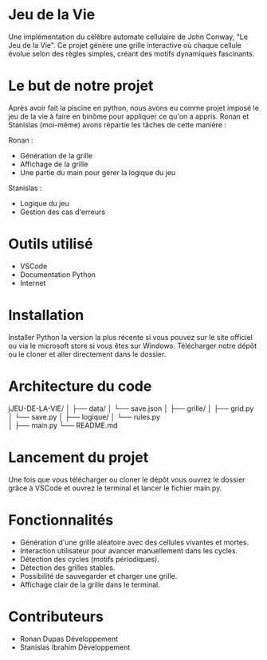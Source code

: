 # Jeu de la Vie
Une implémentation du célèbre automate cellulaire de John Conway, "Le Jeu de la Vie". Ce projet génère une grille interactive où chaque cellule évolue selon des règles simples, créant des motifs dynamiques fascinants.

# Le but de notre projet
Après avoir fait la piscine en python, nous avons eu comme projet imposé le jeu de la vie à faire en binôme pour appliquer ce qu'on a appris. Ronan et Stanislas (moi-même) avons répartie les tâches de cette manière : 

Ronan :

- Génération de la grille
- Affichage de la grille
- Une partie du main pour gérer la logique du jeu

Stanislas :

- Logique du jeu
- Gestion des cas d'erreurs

# Outils utilisé

- VSCode
- Documentation Python
- Internet

# Installation

Installer Python la version la plus récente si vous pouvez sur le site officiel ou via le microsoft store si vous êtes sur Windows. Télécharger notre dépôt ou le cloner et aller directement dans le dossier.

# Architecture du code

jJEU-DE-LA-VIE/ 
│ 
├── data/ 
│ └── save.json 
│ 
├── grille/ 
│ ├── grid.py 
│ └── save.py 
│ 
├── logique/ 
│     └── rules.py  
│ 
├── main.py 
└── README.md

# Lancement du projet

Une fois que vous télécharger ou cloner le dépôt vous ouvrez le dossier grâce à VSCode et ouvrez le terminal et lancer le fichier main.py.

# Fonctionnalités
- Génération d'une grille aléatoire avec des cellules vivantes et mortes.
- Interaction utilisateur pour avancer manuellement dans les cycles.
- Détection des cycles (motifs périodiques).
- Détection des grilles stables.
- Possibilité de sauvegarder et charger une grille.
- Affichage clair de la grille dans le terminal.

# Contributeurs

- Ronan Dupas Développement
- Stanislas Ibrahim Développement